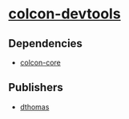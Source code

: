 # [colcon-devtools](https://pypi.org/project/colcon-devtools)

## Dependencies
- [colcon-core](packages/c/colcon-core.md)



## Publishers
- [dthomas](https://pypi.org/user/dthomas)

